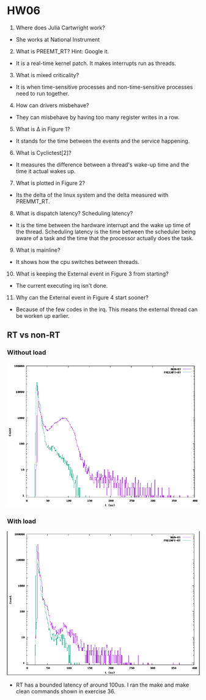 # HW06
1. Where does Julia Cartwright work?  
  - She works at National Instrument  
2. What is PREEMT_RT? Hint: Google it.  
  - It is a real-time kernel patch. It makes interrupts run as threads.    
3. What is mixed criticality?   
  - It is when time-sensitive processes and non-time-sensitive processes need to run together. 
4. How can drivers misbehave?   
  - They can misbehave by having too many register writes in a row.  
5. What is Δ in Figure 1? 
  - It stands for the time between the events and the service happening.  
6. What is Cyclictest[2]?  
  - It measures the difference between a thread's wake-up time and the time it actual wakes up.
7. What is plotted in Figure 2?  
  - Its the delta of the linux system and the delta measured with PREMMT_RT.
8. What is dispatch latency? Scheduling latency?   
  - It is the time between the hardware interrupt and the wake up time of the thread. Scheduling latency is the time between the scheduler being aware of a task and the time that the processor actually does the task. 
9. What is mainline?  
  - It shows how the cpu switches between threads. 
10. What is keeping the External event in Figure 3 from starting?  
  - The current executing irq isn't done. 
11. Why can the External event in Figure 4 start sooner?  
  - Because of the few codes in the irq. This means the external thread can be worken up earlier. 

## RT vs non-RT
### Without load
![plot](./cyclictest.png)  
### With load
![plot](./cyclictest_no_load.png)  
- RT has a bounded latency of around 100us. I ran the make and make clean commands shown in exercise 36.